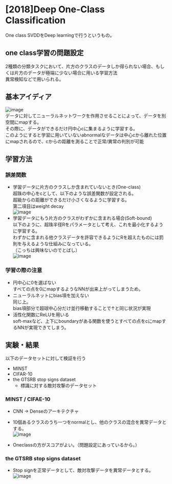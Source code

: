 # [2018]Deep One-Class Classification  
One class SVDDをDeep learningで行うというもの。

## one class学習の問題設定  
2種類の分類タスクにおいて、片方のクラスのデータしか得られない場合、もしくは片方のデータが極端に少ない場合に用いる学習方法  
異常検知などで用いられる。  

## 基本アイディア  
![image](https://user-images.githubusercontent.com/54636129/200241655-a61494d5-3cda-427b-a97d-4ca26aea5bc8.png)  
データに対してニューラルネットワークを作用させることによって、データを別空間にmapする。  
その際に、データができるだけ円中心cに集まるように学習する。  
このようにすると学習に用いていないabnormalなデータは中心cから離れた位置にmapされるので、cからの距離を測ることで正常/異常の判別が可能    
  
## 学習方法  
### 誤差関数  
- 学習データに片方のクラスしか含まれていないとき(One-class)  
  超珠の中心をcとして、以下のような誤差関数が設定される。  
  超級からの距離ができるだけ小さくなるように学習する。  
  第二項目はweight decay    
![image](https://user-images.githubusercontent.com/54636129/200242550-c5dd4919-567a-4108-bcd4-3b0cf0c15792.png)  
- 学習データにもう片方のクラスがわずかに含まれる場合(Soft-bound)  
以下のように、超珠半径Rをパラメータとして考え、これを最小化するように学習する。  
わずかに含まれる他クラスデータを許容できるようにRを超えたものには罰則を与えるような仕組みになっている。  
（こっちは興味ないのでとばし）   
![image](https://user-images.githubusercontent.com/54636129/200242389-692114cb-2758-48f0-8506-d5fbf5d33eec.png)  

### 学習の際の注意  
- 円中心に0を選ばない  
  すべての点を0にmapするようなNNが出来上がってしまうため。  
- ニューラルネットにbias項を加えない  
  同じ上。  
  bias項部分で超球中心分だけ並行移動することで↑と同じ状況が実現  
- 活性化関数にReLUを用いる  
  soft-maxなど、上下にboundaryがある関数を使うとすべての点をcにmapするNNが実現できてしまう。

## 実験・結果  
以下のデータセットに対して検証を行う  
- MINST
- CIFAR-10
- the GTSRB stop signs dataset  
  - 標識に対する敵対攻撃のデータセット  

### MINST / CIFAE-10
- CNN → Denseのアーキテクチャ  
- 10個あるクラスのうち一つをnormalとし、他のクラスの混合を異常データとする。    
![image](https://user-images.githubusercontent.com/54636129/200290393-4b270f63-280e-4abb-b725-c46f03dff2ff.png)  

- Oneclassの方がスコアがよい。（問題設定にあっているから。）


### the GTSRB stop signs dataset  
- Stop signを正常データとして、敵対攻撃データを異常データとする。  
![image](https://user-images.githubusercontent.com/54636129/200290750-030580e1-580e-427e-bd2e-26f3e7042c43.png)



